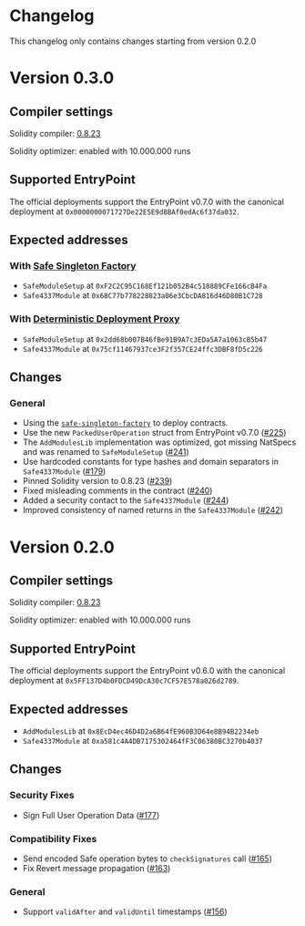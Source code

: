 # Changelog

This changelog only contains changes starting from version 0.2.0

# Version 0.3.0

## Compiler settings

Solidity compiler: [0.8.23](https://github.com/ethereum/solidity/releases/tag/v0.8.23)

Solidity optimizer: enabled with 10.000.000 runs

## Supported EntryPoint

The official deployments support the EntryPoint v0.7.0 with the canonical deployment at `0x0000000071727De22E5E9d8BAf0edAc6f37da032`.

## Expected addresses

### With [Safe Singleton Factory](https://github.com/safe-global/safe-singleton-factory)

- `SafeModuleSetup` at `0xF2C2C95C168Ef121b052B4c518889CFe166cB4Fa`
- `Safe4337Module` at `0x68C77b778228823a06e3CbcDA816d46D80B1C728`

### With [Deterministic Deployment Proxy](https://github.com/Arachnid/deterministic-deployment-proxy)

- `SafeModuleSetup` at `0x2dd68b007B46fBe91B9A7c3EDa5A7a1063cB5b47`
- `Safe4337Module` at `0x75cf11467937ce3F2f357CE24ffc3DBF8fD5c226`

## Changes

### General

- Using the [`safe-singleton-factory`](https://github.com/safe-global/safe-singleton-factory) to deploy contracts.
- Use the new `PackedUserOperation` struct from EntryPoint v0.7.0 ([#225](https://github.com/safe-global/safe-modules/issues/225))
- The `AddModulesLib` implementation was optimized, got missing NatSpecs and was renamed to `SafeModuleSetup` ([#241](https://github.com/safe-global/safe-modules/pull/241]))
- Use hardcoded constants for type hashes and domain separators in `Safe4337Module` ([#179](https://github.com/safe-global/safe-modules/issues/179]))
- Pinned Solidity version to 0.8.23 ([#239](https://github.com/safe-global/safe-modules/pull/239))
- Fixed misleading comments in the contract ([#240](https://github.com/safe-global/safe-modules/pull/240))
- Added a security contact to the `Safe4337Module` ([#244](https://github.com/safe-global/safe-modules/pull/244))
- Improved consistency of named returns in the `Safe4337Module` ([#242](https://github.com/safe-global/safe-modules/pull/242))

# Version 0.2.0

## Compiler settings

Solidity compiler: [0.8.23](https://github.com/ethereum/solidity/releases/tag/v0.8.23)

Solidity optimizer: enabled with 10.000.000 runs

## Supported EntryPoint

The official deployments support the EntryPoint v0.6.0 with the canonical deployment at `0x5FF137D4b0FDCD49DcA30c7CF57E578a026d2789`.

## Expected addresses

- `AddModulesLib` at `0x8EcD4ec46D4D2a6B64fE960B3D64e8B94B2234eb`
- `Safe4337Module` at `0xa581c4A4DB7175302464fF3C06380BC3270b4037`

## Changes

### Security Fixes

- Sign Full User Operation Data ([#177](https://github.com/safe-global/safe-modules/pull/177))

### Compatibility Fixes

- Send encoded Safe operation bytes to `checkSignatures` call ([#165](https://github.com/safe-global/safe-modules/pull/165))
- Fix Revert message propagation ([#163](https://github.com/safe-global/safe-modules/pull/163))

### General

- Support `validAfter` and `validUntil` timestamps ([#156](https://github.com/safe-global/safe-modules/pull/156))
